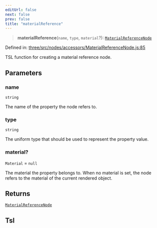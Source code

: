 ```yaml
---
editUrl: false
next: false
prev: false
title: "materialReference"
---
```


> **materialReference**(`name`, `type`, `material`?): [`MaterialReferenceNode`](/reference/threewebgpu/classes/materialreferencenode/)

Defined in: [three/src/nodes/accessors/MaterialReferenceNode.js:85](https://github.com/DefinitelyMaybe/three-i18n/blob/fa57b79433d1c349ffb23a78727299c8d4190136/three/src/nodes/accessors/MaterialReferenceNode.js#L85)

TSL function for creating a material reference node.

## Parameters

### name

`string`

The name of the property the node refers to.

### type

`string`

The uniform type that should be used to represent the property value.

### material?

`Material` = `null`

The material the property belongs to.
When no material is set, the node refers to the material of the current rendered object.

## Returns

[`MaterialReferenceNode`](/reference/threewebgpu/classes/materialreferencenode/)

## Tsl
